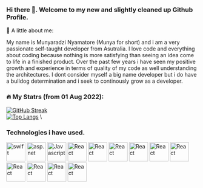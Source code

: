 ### Hi there 👋. Welcome to my new and slightly cleaned up Github Profile.
💬 A little about me:  
<p>
     My name is Munyaradzi Nyamatore (Munya for short) and i am a very passionate self-taught developer from Asutralia. I love code and everything about        coding because nothing is more satisfying than seeing an idea come to life in a finished product. Over the past few years i have seen my positive          growth and experience in terms of quality of my code as well understanding the architectures. I dont consider myself a big name developer but i do 
     have a bulldog determination and i seek to continously grow as a developer. 
</p>

 

### :fire: My Statrs (from 01 Aug 2022):

[![GitHub Streak](http://github-readme-streak-stats.herokuapp.com?user=nyamz141&theme=dark)](https://git.io/streak-stats) \
[![Top Langs](https://github-readme-stats.vercel.app/api/top-langs/?username=nyamz141&layout=compact&theme=radical)](https://github.com/anuraghazra/github-readme-stats) \

### Technologies i have used. 
<p align=left>
     <img src="https://cdn.jsdelivr.net/gh/devicons/devicon/icons/swift/swift-original.svg" alt="swift" width="50" height="50"/>
     <img src="https://cdn.jsdelivr.net/gh/devicons/devicon/icons/dotnetcore/dotnetcore-original.svg" alt="asp.net" width="50" height="50"/> 
     <img src="https://cdn.jsdelivr.net/gh/devicons/devicon/icons/javascript/javascript-original.svg" alt="Javascript" width="50" height="50"/>
     <img src="https://cdn.jsdelivr.net/gh/devicons/devicon/icons/react/react-original-wordmark.svg" alt="React" width="50" height="50"/>
     <img src="https://cdn.jsdelivr.net/gh/devicons/devicon/icons/html5/html5-original-wordmark.svg" alt="React" width="50" height="50"/>
     <img src="https://cdn.jsdelivr.net/gh/devicons/devicon/icons/bootstrap/bootstrap-original-wordmark.svg" alt="React" width="50" height="50"/>
     <img src="https://cdn.jsdelivr.net/gh/devicons/devicon/icons/csharp/csharp-original.svg" alt="React" width="50" height="50"/>
     <img src="https://cdn.jsdelivr.net/gh/devicons/devicon/icons/css3/css3-original-wordmark.svg" alt="React" width="50" height="50"/>
     <img src="https://cdn.jsdelivr.net/gh/devicons/devicon/icons/git/git-original.svg" alt="React" width="50" height="50"/>
     <img src="https://cdn.jsdelivr.net/gh/devicons/devicon/icons/mongodb/mongodb-original.svg" alt="React" width="50" height="50"/>
     <img src="https://cdn.jsdelivr.net/gh/devicons/devicon/icons/mysql/mysql-original.svg" alt="React" width="50" height="50"/>
     <img src="https://cdn.jsdelivr.net/gh/devicons/devicon/icons/redis/redis-original.svg" alt="React" width="50" height="50"/>
     <img src="https://cdn.jsdelivr.net/gh/devicons/devicon/icons/unity/unity-original.svg" alt="React" width="50" height="50"/>
          
</p>



<!--
**nyamz141/nyamz141** is a ✨ _special_ ✨ repository because its `README.md` (this file) appears on your GitHub profile.

Here are some ideas to get you started:

- 🔭 I’m currently working on ...
- 🌱 I’m currently learning ...
- 👯 I’m looking to collaborate on ...
- 🤔 I’m looking for help with ...
- 💬 Ask me about ...
- 📫 How to reach me: ...
- 😄 Pronouns: ...
- ⚡ Fun fact: ...
-->

